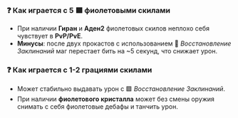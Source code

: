 ### ❓ Как играется с 5 🟪 фиолетовыми скилами  
- При наличии **Гиран** и **Аден2** фиолетовых скилов неплохо себя чувствует в **PvP/PvE**.  
- **Минусы**: после двух прокастов с использованием 🔴 *Восстановление Заклинаний* маг перестает бить на ~5 секунд, что снижает урон.  

### ❓ Как играется с 1-2 грациями скилами  
- Может стабильно выдавать урон с 🟪 *Восстановление Заклинаний*.  
- При наличии **фиолетового кристалла** может без смены оружия снимать с себя фиолетовые дебафы и танчить урон.  
